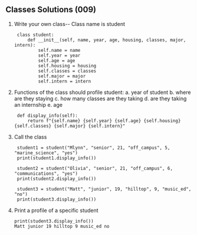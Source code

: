 ## Classes Solutions (009)

1. Write your own class-- Class name is student

        class student:
            def __init__(self, name, year, age, housing, classes, major, intern):
                self.name = name
                self.year = year
                self.age = age
                self.housing = housing
                self.classes = classes
                self.major = major
                self.intern = intern

   
3. Functions of the class should profile student:
        a. year of student
        b. where are they staying
        c. how many classes are they taking
        d. are they taking an internship
        e. age

        def display_info(self):
            return f"{self.name} {self.year} {self.age} {self.housing} {self.classes} {self.major} {self.intern}"

5. Call the class

        student1 = student("Mlynn", "senior", 21, "off_campus", 5, "marine_science", "yes")
        print(student1.display_info())
        
        student2 = student("Olivia", "senior", 21, "off_campus", 6, "communications", "yes")
        print(student2.display_info())
        
        student3 = student("Matt", "junior", 19, "hilltop", 9, "music_ed", "no")
        print(student3.display_info())

7. Print a profile of a specific student

       print(student3.display_info())
       Matt junior 19 hilltop 9 music_ed no